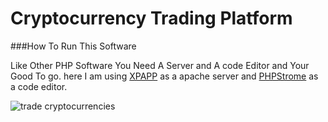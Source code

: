 # Cryptocurrency Trading Platform

###How To Run This Software

Like Other PHP Software You Need A Server and A code Editor and Your Good To go.
 here I am using  [XPAPP](https://www.apachefriends.org/index.html) as a apache server and [PHPStrome](https://www.jetbrains.com/phpstorm/) as a code editor.

![trade cryptocurrencies](https://user-images.githubusercontent.com/4492335/105667008-c1270580-5f04-11eb-8e28-6ec4d5cd205f.jpeg)

